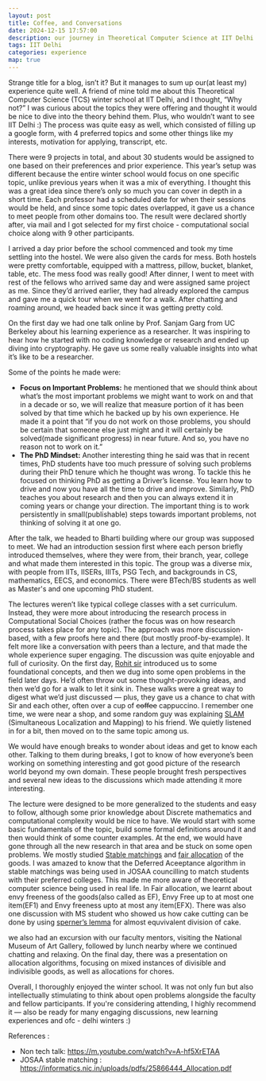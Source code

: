 ```yaml
---
layout: post
title: Coffee, and Conversations
date: 2024-12-15 17:57:00
description: our journey in Theoretical Computer Science at IIT Delhi
tags: IIT Delhi
categories: experience
map: true
---
```


Strange title for a blog, isn’t it? But it manages to sum up our(at least my) experience quite well. A friend of mine told me about this Theoretical Computer Science (TCS) winter school at IIT Delhi, and I thought, “Why not?” I was curious about the topics they were offering and thought it would be nice to dive into the theory behind them. Plus, who wouldn’t want to see IIT Delhi :) 
The process was quite easy as well, which consisted of filling up a google form, with 4 preferred topics and some other things like my interests, motivation for applying, transcript, etc. 

There were 9 projects in total, and about 30 students would be assigned to one based on their preferences and prior experience. This year’s setup was different because the entire winter school would focus on one specific topic, unlike previous years when it was a mix of everything. I thought this was a great idea since there’s only so much you can cover in depth in a short time. Each professor had a scheduled date for when their sessions would be held, and since some topic dates overlapped, it gave us a chance to meet people from other domains too. The result were declared shortly after, via mail and I got selected for my first choice - computational social choice along with 9 other participants.

I arrived a day prior before the school commenced and took my time settling into the hostel. We were also given the cards for mess. Both hostels were pretty comfortable, equipped with a mattress, pillow, bucket, blanket, table, etc. The mess food was really good! After dinner, I went to meet with rest of the fellows who arrived same day and were assigned same project as me. Since they’d arrived earlier, they had already explored the campus and gave me a quick tour when we went for a walk. After chatting and roaming around, we headed back since it was getting pretty cold.

On the first day we had one talk online by Prof. Sanjam Garg from UC Berkeley about his learning experience as a researcher. It was inspiring to hear how he started with no coding knowledge or research and ended up diving into cryptography. He gave us some really valuable insights into what it’s like to be a researcher. 

Some of the points he made were:

 

- **Focus on Important Problems:** he mentioned that we should think about what’s the most important problems we might want to work on and that in a decade or so, we will realize that measure portion of it has been solved by that time which he backed up by his own experience. He made it a point that “if you do not work on those problems, you should be certain that someone else just might and it will certainly be solved(made significant progress) in near future. And so, you have no reason not to work on it.”
- **The PhD Mindset:** Another interesting thing he said was that in recent times, PhD students have too much pressure of solving such problems during their PhD tenure which he thought was wrong. To tackle this he focused on thinking PhD as getting a Driver’s license. You learn how to drive and now you have all the time to drive and improve. Similarly, PhD teaches you about research and then you can always extend it in coming years or change your direction. The important thing is to work persistently in small(publishable) steps towards important problems, not thinking of solving it at one go.

After the talk, we headed to Bharti building where our group was supposed to meet. We had an introduction session first where each person briefly introduced themselves, where they were from, their branch, year, college and what made them interested in this topic. The group was a diverse mix, with people from IITs, IISERs, IIITs, PSG Tech, and backgrounds in CS, mathematics, EECS, and economics. There were BTech/BS students as well as Master's and one upcoming PhD student.

The lectures weren’t like typical college classes with a set curriculum. Instead, they were more about introducing the research process in Computational Social Choices (rather the focus was on how research process takes place for any topic). The approach was more discussion-based, with a few proofs here and there (but mostly proof-by-example). It felt more like a conversation with peers than a lecture, and that made the whole experience super engaging. The discussion was quite enjoyable and full of curiosity. On the first day, [Rohit sir](https://rohitvaish.in/) introduced us to some foundational concepts, and then we dug into some open problems in the field later days. He’d often throw out some thought-provoking ideas, and then we’d go for a walk to let it sink in. These walks were a great way to digest what we’d just discussed — plus, they gave us a chance to chat with Sir and each other, often over a cup of ~~coffee~~ cappuccino. I remember one time, we were near a shop, and some random guy was explaining [SLAM](https://medium.com/machinevision/overview-of-slam-50b7f49903b7) (Simultaneous Localization and Mapping) to his friend. We quietly listened in for a bit, then moved on to the same topic among us.

We would have enough breaks to wonder about ideas and get to know each other. Talking to them during breaks, I got to know of how everyone’s been working on something interesting and got good picture of the research world beyond my own domain. These people brought fresh perspectives and several new ideas to the discussions which made attending it more interesting. 

The lecture were designed to be more generalized to the students and easy to follow, although some prior knowledge about Discrete mathematics and computational complexity would be nice to have. We would start with some basic fundamentals of the topic, build some formal definitions around it and then would think of some counter examples. At the end, we would have gone through all the new research in that area and be stuck on some open problems. We mostly studied [Stable matchings](https://en.wikipedia.org/wiki/Stable_marriage_problem) and [fair allocation](https://en.wikipedia.org/wiki/Fair_item_allocation) of the goods. I was amazed to know that the Deferred Aceeptance algorithm in stable matchings was being used in JOSAA councilling to match students with their preferred colleges. This made me more aware of theoretical computer science being used in real life. In Fair allocation, we learnt about envy freeness of the goods(also called as EF), Envy Free up to at most one item(EF1) and Envy freeness upto at most any item(EFX). There was also one discussion with MS student who showed us how cake cutting can be done by using [sperner’s lemma](https://en.wikipedia.org/wiki/Sperner%27s_lemma) for almost equvivalent division of cake. 

we also had an excursion with our faculty mentors, visiting the National Museum of Art Gallery, followed by lunch nearby where we continued chatting and relaxing. On the final day, there was a presentation on allocation algorithms, focusing on mixed instances of divisible and indivisible goods, as well as allocations for chores.

Overall, I thoroughly enjoyed the winter school. It was not only fun but also intellectually stimulating to think about open problems alongside the faculty and fellow participants. If you're considering attending, I highly recommend it — also be ready for many engaging discussions, new learning experiences and ofc - delhi winters :)



References :
* Non tech talk: https://m.youtube.com/watch?v=A-hf5XrETAA
* JOSAA stable matching : https://informatics.nic.in/uploads/pdfs/25866444_Allocation.pdf
